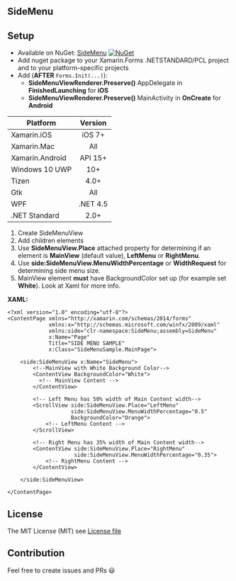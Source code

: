 ## SideMenu

## Setup
* Available on NuGet: [SideMenu](http://www.nuget.org/packages/SideMenu) [![NuGet](https://img.shields.io/nuget/v/SideMenu.svg?label=NuGet)](https://www.nuget.org/packages/SideMenu)
* Add nuget package to your Xamarin.Forms .NETSTANDARD/PCL project and to your platform-specific projects
* Add (**AFTER** ```Forms.Init(...)```):
  - **SideMenuViewRenderer.Preserve()** AppDelegate in **FinishedLaunching** for **iOS** 
  - **SideMenuViewRenderer.Preserve()** MainActivity in **OnCreate** for **Android**

|Platform|Version|
| ------------------- | :-----------: |
|Xamarin.iOS|iOS 7+|
|Xamarin.Mac|All|
|Xamarin.Android|API 15+|
|Windows 10 UWP|10+|
|Tizen|4.0+|
|Gtk|All|
|WPF|.NET 4.5|
|.NET Standard|2.0+|


1) Create SideMenuView
2) Add children elements
3) Use **SideMenuView.Place** attached property for determining if an element is **MainView** (default value), **LeftMenu** or **RightMenu**.
4) Use **side:SideMenuView.MenuWidthPercentage** or **WidthRequest** for determining side menu size.
5) MainView element **must** have BackgroundColor set up (for example set **White**).
Look at Xaml for more info.

**XAML:**
```xaml
<?xml version="1.0" encoding="utf-8"?>
<ContentPage xmlns="http://xamarin.com/schemas/2014/forms"
             xmlns:x="http://schemas.microsoft.com/winfx/2009/xaml"
             xmlns:side="clr-namespace:SideMenu;assembly=SideMenu"
             x:Name="Page"
             Title="SIDE MENU SAMPLE"
             x:Class="SideMenuSample.MainPage">

    <side:SideMenuView x:Name="SideMenu">
        <!--MainView with White Background Color-->
        <ContentView BackgroundColor="White">
          <!-- MainView Content -->
        </ContentView>

        <!-- Left Menu has 50% width of Main Content width-->
        <ScrollView side:SideMenuView.Place="LeftMenu"
                    side:SideMenuView.MenuWidthPercentage="0.5"
                    BackgroundColor="Orange">
            <!-- LeftMenu Content -->
        </ScrollView>

        <!-- Right Menu has 35% width of Main Content width-->
        <ContentView side:SideMenuView.Place="RightMenu"
                     side:SideMenuView.MenuWidthPercentage="0.35">
            <!-- RightMenu Content -->
        </ContentView> 

    </side:SideMenuView>

</ContentPage>
```

## License
The MIT License (MIT) see [License file](LICENSE)

## Contribution
Feel free to create issues and PRs 😃

